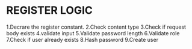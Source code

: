 # REGISTER LOGIC
1.Decrare the register constant.
2.Check content type
3.Check if request body exists
4.validate input
5.Validate password length
6.Validate role
7.Check if user already exists
8.Hash password
9.Create user